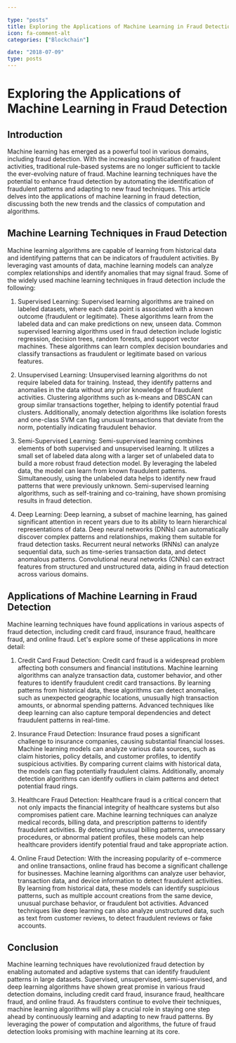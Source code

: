 ```yaml
---

type: "posts"
title: Exploring the Applications of Machine Learning in Fraud Detection
icon: fa-comment-alt
categories: ["Blockchain"]

date: "2018-07-09"
type: posts
---
```





# Exploring the Applications of Machine Learning in Fraud Detection

## Introduction
Machine learning has emerged as a powerful tool in various domains, including fraud detection. With the increasing sophistication of fraudulent activities, traditional rule-based systems are no longer sufficient to tackle the ever-evolving nature of fraud. Machine learning techniques have the potential to enhance fraud detection by automating the identification of fraudulent patterns and adapting to new fraud techniques. This article delves into the applications of machine learning in fraud detection, discussing both the new trends and the classics of computation and algorithms.

## Machine Learning Techniques in Fraud Detection
Machine learning algorithms are capable of learning from historical data and identifying patterns that can be indicators of fraudulent activities. By leveraging vast amounts of data, machine learning models can analyze complex relationships and identify anomalies that may signal fraud. Some of the widely used machine learning techniques in fraud detection include the following:

1. Supervised Learning:
Supervised learning algorithms are trained on labeled datasets, where each data point is associated with a known outcome (fraudulent or legitimate). These algorithms learn from the labeled data and can make predictions on new, unseen data. Common supervised learning algorithms used in fraud detection include logistic regression, decision trees, random forests, and support vector machines. These algorithms can learn complex decision boundaries and classify transactions as fraudulent or legitimate based on various features.

2. Unsupervised Learning:
Unsupervised learning algorithms do not require labeled data for training. Instead, they identify patterns and anomalies in the data without any prior knowledge of fraudulent activities. Clustering algorithms such as k-means and DBSCAN can group similar transactions together, helping to identify potential fraud clusters. Additionally, anomaly detection algorithms like isolation forests and one-class SVM can flag unusual transactions that deviate from the norm, potentially indicating fraudulent behavior.

3. Semi-Supervised Learning:
Semi-supervised learning combines elements of both supervised and unsupervised learning. It utilizes a small set of labeled data along with a larger set of unlabeled data to build a more robust fraud detection model. By leveraging the labeled data, the model can learn from known fraudulent patterns. Simultaneously, using the unlabeled data helps to identify new fraud patterns that were previously unknown. Semi-supervised learning algorithms, such as self-training and co-training, have shown promising results in fraud detection.

4. Deep Learning:
Deep learning, a subset of machine learning, has gained significant attention in recent years due to its ability to learn hierarchical representations of data. Deep neural networks (DNNs) can automatically discover complex patterns and relationships, making them suitable for fraud detection tasks. Recurrent neural networks (RNNs) can analyze sequential data, such as time-series transaction data, and detect anomalous patterns. Convolutional neural networks (CNNs) can extract features from structured and unstructured data, aiding in fraud detection across various domains.

## Applications of Machine Learning in Fraud Detection
Machine learning techniques have found applications in various aspects of fraud detection, including credit card fraud, insurance fraud, healthcare fraud, and online fraud. Let's explore some of these applications in more detail:

1. Credit Card Fraud Detection:
Credit card fraud is a widespread problem affecting both consumers and financial institutions. Machine learning algorithms can analyze transaction data, customer behavior, and other features to identify fraudulent credit card transactions. By learning patterns from historical data, these algorithms can detect anomalies, such as unexpected geographic locations, unusually high transaction amounts, or abnormal spending patterns. Advanced techniques like deep learning can also capture temporal dependencies and detect fraudulent patterns in real-time.

2. Insurance Fraud Detection:
Insurance fraud poses a significant challenge to insurance companies, causing substantial financial losses. Machine learning models can analyze various data sources, such as claim histories, policy details, and customer profiles, to identify suspicious activities. By comparing current claims with historical data, the models can flag potentially fraudulent claims. Additionally, anomaly detection algorithms can identify outliers in claim patterns and detect potential fraud rings.

3. Healthcare Fraud Detection:
Healthcare fraud is a critical concern that not only impacts the financial integrity of healthcare systems but also compromises patient care. Machine learning techniques can analyze medical records, billing data, and prescription patterns to identify fraudulent activities. By detecting unusual billing patterns, unnecessary procedures, or abnormal patient profiles, these models can help healthcare providers identify potential fraud and take appropriate action.

4. Online Fraud Detection:
With the increasing popularity of e-commerce and online transactions, online fraud has become a significant challenge for businesses. Machine learning algorithms can analyze user behavior, transaction data, and device information to detect fraudulent activities. By learning from historical data, these models can identify suspicious patterns, such as multiple account creations from the same device, unusual purchase behavior, or fraudulent bot activities. Advanced techniques like deep learning can also analyze unstructured data, such as text from customer reviews, to detect fraudulent reviews or fake accounts.

## Conclusion
Machine learning techniques have revolutionized fraud detection by enabling automated and adaptive systems that can identify fraudulent patterns in large datasets. Supervised, unsupervised, semi-supervised, and deep learning algorithms have shown great promise in various fraud detection domains, including credit card fraud, insurance fraud, healthcare fraud, and online fraud. As fraudsters continue to evolve their techniques, machine learning algorithms will play a crucial role in staying one step ahead by continuously learning and adapting to new fraud patterns. By leveraging the power of computation and algorithms, the future of fraud detection looks promising with machine learning at its core.